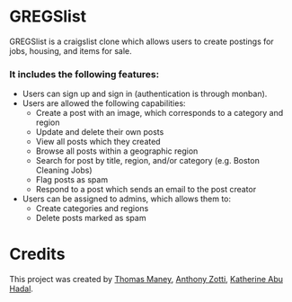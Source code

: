 # GREGSlist

GREGSlist is a craigslist clone which allows users to create postings for jobs, housing, and items for sale.

### It includes the following features:

+ Users can sign up and sign in (authentication is through monban).
+ Users are allowed the following capabilities:
  - Create a post with an image, which corresponds to a category and region
  - Update and delete their own posts
  - View all posts which they created
  - Browse all posts within a geographic region
  - Search for post by title, region, and/or category (e.g. Boston Cleaning Jobs)
  - Flag posts as spam
  - Respond to a post which sends an email to the post creator
+ Users can be assigned to admins, which allows them to:
  - Create categories and regions
  - Delete posts marked as spam

# Credits

This project was created by [Thomas Maney](https://github.com/maneyt), [Anthony Zotti](https://github.com/amZotti), [Katherine Abu Hadal](https://github.com/katherineabuhadal).
